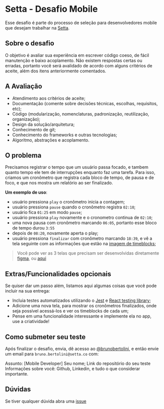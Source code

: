 # Setta - Desafio Mobile

Esse desafio é parte do processo de seleção para desenvolvedores mobile que desejam trabalhar na [Setta](http://setta.co).

## Sobre o desafio

O objetivo é avaliar sua experiência em escrever código coeso, de fácil manutenção e baixo acoplamento. Não existem respostas certas ou erradas, portanto você será avalidado de acordo com alguns critérios de aceite, além dos itens anteriormente comentados.

## A Avaliação

- Atendimento aos critérios de aceite;
- Documentação (comente sobre decisões técnicas, escolhas, requisitos, etc);
- Código (modularização, nomenclaturas, padronização, reutilização, organização);
- Design da solução/arquitetura;
- Conhecimento de git;
- Conhecimento do frameworks e outras tecnologias;
- Algoritmo, abstrações e acoplamento.

## O problema

Precisamos registrar o tempo que um usuário passa focado, e tambem quanto tempo ele tem de interrupções enquanto faz uma tarefa. Para isso, criamos um cronômetro que registra cada bloco de tempo, de pausa e de foco, e que nos mostra um relatório ao ser finalizado.

**Um exemplo de uso**:

- usuário pressiona `play` o cronômetro inicia a contagem;
- usuário pressiona `pause` quando o cronômetro registra `02:10`;
- usuário fica `01:25` em modo `pause`;
- usuário pressiona `play` novamente e o cronometro continua de `02:10`;
- uma nova pausa com cronômetro marcando `06:05`, portanto esse bloco de tempo durou `3:55`
- depois de `08:20`, novamente aperta o play;
- usuário pressiona `finalizar` com cronômetro marcando `18:39`, e vê a tela seguinte com as informações que estão na [imagem de timeblocks](./img/timeblocks.png);

> Você pode ver as 3 telas que precisam ser desenvolvidas diretamente [figma](https://www.figma.com/file/UnE9gL6XCrPsVXjHbrTc8d/Setta-Mobile-Challange?node-id=0%3A1), ou [aqui](./img/screens.png)

## Extras/Funcionalidades opcionais

Se quiser dar um passo além, listamos aqui algumas coisas que você pode incluir na sua entrega:

- Incluia testes automatizados utilizando o [Jest](https://jestjs.io/pt-BR/) e [React testing library](https://github.com/callstack/react-native-testing-library);
- Adicione uma nova tela, para mostrar os cronômetros finalizados, onde seja possível acessá-los e ver os timeblocks de cada um;
- Pense em uma funcionalidade interessante e implemente ela no app, use a criatividade!

## Como submeter seu teste

Após finalizar o desafio, envia, dê acesso ao [@brunobertolini](http://github.com.brunobertolini), e então envie um email para `bruno.bertolini@setta.co` com:

Assunto: [Mobile Developer] Seu nome;
Link do repositório do seu teste
Informações sobre você: Github, Linkedin, e tudo o que considerar importante.

## Dúvidas

Se tiver qualquer dúvida abra uma [issue](https://github.com/setta-labs/challenges/issues)
